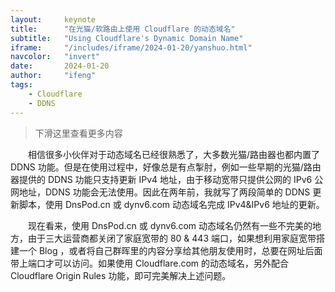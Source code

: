 ```yaml
---
layout:     keynote
title:      "在光猫/软路由上使用 Cloudflare 的动态域名"
subtitle:   "Using Cloudflare's Dynamic Domain Name"
iframe:     "/includes/iframe/2024-01-20/yanshuo.html"
navcolor:   "invert"
date:       2024-01-20
author:     "ifeng"
tags:
    - Cloudflare
    - DDNS
---
```


> 下滑这里查看更多内容

　　相信很多小伙伴对于动态域名已经很熟悉了，大多数光猫/路由器也都内置了 DDNS 功能。但是在使用过程中，好像总是有点掣肘，例如一些早期的光猫/路由器提供的 DDNS 功能只支持更新 IPv4 地址，由于移动宽带只提供公网的 IPv6 公网地址，DDNS 功能会无法使用。因此在两年前，我就写了两段简单的 DDNS 更新脚本，使用 DnsPod.cn 或 dynv6.com 动态域名完成 IPv4&IPv6 地址的更新。

　　现在看来，使用 DnsPod.cn 或 dynv6.com 动态域名仍然有一些不完美的地方，由于三大运营商都关闭了家庭宽带的 80 & 443 端口，如果想利用家庭宽带搭建一个 Blog ，或者将自己群晖里的内容分享给其他朋友使用时，总要在网址后面带上端口才可以访问。如果使用 Cloudflare.com 的动态域名，另外配合 Cloudflare Origin Rules 功能，即可完美解决上述问题。
